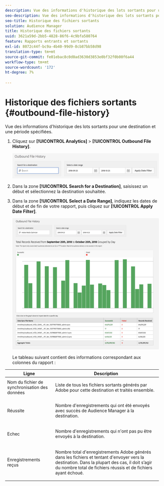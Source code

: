 ```yaml
---
description: Vue des informations d'historique des lots sortants pour une destination et une période spécifiées.
seo-description: Vue des informations d'historique des lots sortants pour une destination et une période spécifiées.
seo-title: Historique des fichiers sortants
solution: Audience Manager
title: Historique des fichiers sortants
uuid: 3621a59d-2bb5-4828-86f6-4c9bfa580764
feature: Rapports entrants et sortants
exl-id: 8072c44f-bc9a-4b40-99d9-8cb87bb58d98
translation-type: tm+mt
source-git-commit: fe01ebac8c0d0ad3630d3853e0bf32f0b00f6a44
workflow-type: tm+mt
source-wordcount: '172'
ht-degree: 7%

---
```


# Historique des fichiers sortants {#outbound-file-history}

Vue des informations d&#39;historique des lots sortants pour une destination et une période spécifiées.

<!-- 

t_reports_outbound_history.xml

 -->

1. Cliquez sur **[!UICONTROL Analytics]** > **[!UICONTROL Outbound File History]**.

   ![Résultat de l’étape](assets/outbound_history.png)

1. Dans la zone **[!UICONTROL Search for a Destination]**, saisissez un début et sélectionnez la destination souhaitée.
1. Dans la zone **[!UICONTROL Select a Date Range]**, indiquez les dates de début et de fin de votre rapport, puis cliquez sur **[!UICONTROL Apply Date Filter]**.

   ![Résultat de l’étape](assets/outbound_history_stats.png)

   Le tableau suivant contient des informations correspondant aux colonnes du rapport :

<table id="table_93076D46AC50411395E72B9B987E99BE"> 
 <thead> 
  <tr> 
   <th colname="col1" class="entry"> Ligne </th> 
   <th colname="col2" class="entry"> Description </th> 
  </tr> 
 </thead>
 <tbody> 
  <tr> 
   <td colname="col1"> Nom du fichier de synchronisation des données </td> 
   <td colname="col2"> <p>Liste de tous les fichiers sortants générés par <span class="keyword"> Adobe</span> pour cette destination et traités ensemble. </p> </td> 
  </tr> 
  <tr> 
   <td colname="col1"> Réussite </td> 
   <td colname="col2"> <p>Nombre d'enregistrements qui ont été envoyés avec succès de <span class="keyword"> Audience Manager</span> à la destination. </p> </td> 
  </tr> 
  <tr> 
   <td colname="col1"> Echec </td> 
   <td colname="col2"> <p>Nombre d'enregistrements qui n'ont pas pu être envoyés à la destination. </p> </td> 
  </tr> 
  <tr> 
   <td colname="col1"> Enregistrements reçus </td> 
   <td colname="col2"> <p>Nombre total d'enregistrements <span class="keyword"> Adobe</span> générés dans les fichiers et tentant d'envoyer vers la destination. Dans la plupart des cas, il doit s’agir du nombre total de fichiers réussis et de fichiers ayant échoué. </p> </td> 
  </tr> 
 </tbody> 
</table>
